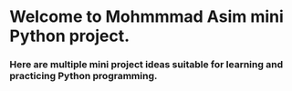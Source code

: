 <h1>Welcome to Mohmmmad Asim  mini Python project.</h1>
<h3>Here are multiple mini project ideas suitable for learning and practicing Python programming.</h3>

